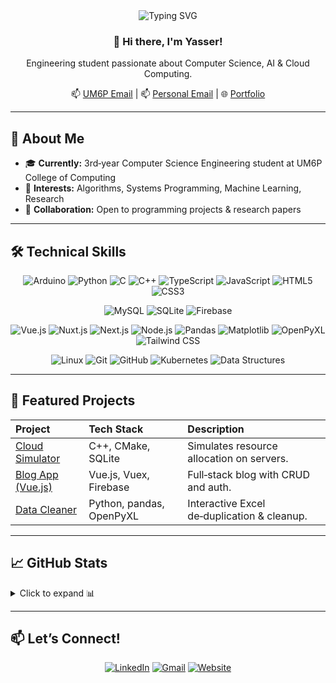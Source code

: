 <div align="center">

  <!-- Typing SVG Header -->
  <img src="https://readme-typing-svg.herokuapp.com?font=JetBrains+Mono&size=40&duration=3000&color=33FF33&background=0D1117&center=true&vCenter=true&width=600&lines=Hey,+I'm+Yasser!;Welcome+to+my+GitHub;Explore+my+journey" alt="Typing SVG"/>

  <!-- Short Bio -->
  <h3>👋 Hi there, I'm Yasser!</h3>
  <p>Engineering student passionate about Computer Science, AI & Cloud Computing.</p>

  <!-- Quick Links -->
  <p>
    📫 <a href="mailto:Yasser.BAOUZIL@um6p.ma">UM6P Email</a> | 
    📫 <a href="mailto:baouzilyasser@gmail.com">Personal Email</a> | 
    🌐 <a href="https://xxxxxxxx15339.github.io/Berserker-Portfolio/">Portfolio</a>
  </p>
</div>

---

## 🏫 About Me
- 🎓 **Currently:** 3rd‑year Computer Science Engineering student at UM6P College of Computing  
- 🔎 **Interests:** Algorithms, Systems Programming, Machine Learning, Research  
- 🤝 **Collaboration:** Open to programming projects & research papers  

---

## 🛠️ Technical Skills

<p align="center">
  <!-- Core Languages & Platforms -->
  <img src="https://img.shields.io/badge/Arduino-00979D?style=flat-square&logo=arduino&logoColor=white" alt="Arduino" />
  <img src="https://img.shields.io/badge/Python-3776AB?style=flat-square&logo=python&logoColor=white" alt="Python" />
  <img src="https://img.shields.io/badge/C-005A9C?style=flat-square&logo=c&logoColor=white" alt="C" />
  <img src="https://img.shields.io/badge/C++-00599C?style=flat-square&logo=cplusplus&logoColor=white" alt="C++" />
  <img src="https://img.shields.io/badge/TypeScript-3178C6?style=flat-square&logo=typescript&logoColor=white" alt="TypeScript" />
  <img src="https://img.shields.io/badge/JavaScript-F7DF1E?style=flat-square&logo=javascript&logoColor=black" alt="JavaScript" />
  <img src="https://img.shields.io/badge/HTML5-E34F26?style=flat-square&logo=html5&logoColor=white" alt="HTML5" />
  <img src="https://img.shields.io/badge/CSS3-1572B6?style=flat-square&logo=css3&logoColor=white" alt="CSS3" />
</p>

<p align="center">
  <!-- Databases & Storage -->
  <img src="https://img.shields.io/badge/MySQL-4479A1?style=flat-square&logo=mysql&logoColor=white" alt="MySQL" />
  <img src="https://img.shields.io/badge/SQLite-07405E?style=flat-square&logo=sqlite&logoColor=white" alt="SQLite" />
  <img src="https://img.shields.io/badge/Firebase-FFCA28?style=flat-square&logo=firebase&logoColor=black" alt="Firebase" />
</p>

<p align="center">
  <!-- Frameworks & Libraries -->
  <img src="https://img.shields.io/badge/Vue.js-4FC08D?style=flat-square&logo=vue.js&logoColor=white" alt="Vue.js" />
  <img src="https://img.shields.io/badge/Nuxt.js-00DC82?style=flat-square&logo=nuxtdotjs&logoColor=white" alt="Nuxt.js" />
  <img src="https://img.shields.io/badge/Next.js-000000?style=flat-square&logo=next.js&logoColor=white" alt="Next.js" />
  <img src="https://img.shields.io/badge/Node.js-339933?style=flat-square&logo=node.js&logoColor=white" alt="Node.js" />
  <img src="https://img.shields.io/badge/Pandas-150458?style=flat-square&logo=pandas&logoColor=white" alt="Pandas" />
  <img src="https://img.shields.io/badge/Matplotlib-11557C?style=flat-square&logo=matplotlib&logoColor=white" alt="Matplotlib" />
  <img src="https://img.shields.io/badge/OpenPyXL-107C41?style=flat-square&logo=microsoft-excel&logoColor=white" alt="OpenPyXL" />
  <img src="https://img.shields.io/badge/Tailwind_CSS-06B6D4?style=flat-square&logo=tailwind-css&logoColor=white" alt="Tailwind CSS" />
</p>

<p align="center">
  <!-- DevOps & Tools -->
  <img src="https://img.shields.io/badge/Linux-FCC624?style=flat-square&logo=linux&logoColor=black" alt="Linux" />
  <img src="https://img.shields.io/badge/Git-F05032?style=flat-square&logo=git&logoColor=white" alt="Git" />
  <img src="https://img.shields.io/badge/GitHub-181717?style=flat-square&logo=github&logoColor=white" alt="GitHub" />
  <img src="https://img.shields.io/badge/Kubernetes-326CE5?style=flat-square&logo=kubernetes&logoColor=white" alt="Kubernetes" />
  <img src="https://img.shields.io/badge/Data%20Structures-00599C?style=flat-square" alt="Data Structures" />
</p>

---

## 🔭 Featured Projects
| Project                                          | Tech Stack                     | Description                                 |
|:-------------------------------------------------|:-------------------------------|:--------------------------------------------|
| [Cloud Simulator](https://github.com/…/cloud-sim) | C++, CMake, SQLite             | Simulates resource allocation on servers.   |
| [Blog App (Vue.js)](https://github.com/…/blog)   | Vue.js, Vuex, Firebase         | Full‑stack blog with CRUD and auth.         |
| [Data Cleaner](https://github.com/…/data-clean)  | Python, pandas, OpenPyXL       | Interactive Excel de‑duplication & cleanup. |

---

## 📈 GitHub Stats
<details>
  <summary>Click to expand 📊</summary>

  <p align="center">
    <img src="https://github-profile-summary-cards.vercel.app/api/cards/profile-details?username=xxxxxxxx15339&theme=github_dark" alt="Profile Details" /><br/>
    <img src="https://github-readme-streak-stats.herokuapp.com/?user=xxxxxxxx15339&theme=merko" alt="Streak Stats" /><br/>
    <img src="https://github-profile-summary-cards.vercel.app/api/cards/stats?username=xxxxxxxx15339&theme=github_dark" alt="Overall Stats" />
  </p>
</details>

---

## 📫 Let’s Connect!
<p align="center">
  <a href="https://www.linkedin.com/in/yasser-baouzil-354294343/"><img src="https://img.shields.io/badge/LinkedIn-0A66C2?style=flat-square&logo=linkedin&logoColor=white" alt="LinkedIn" /></a>
  <a href="mailto:baouzilyasser@gmail.com"><img src="https://img.shields.io/badge/Gmail-D14836?style=flat-square&logo=gmail&logoColor=white" alt="Gmail" /></a>
  <a href="https://xxxxxxxx15339.github.io/Berserker-Portfolio/"><img src="https://img.shields.io/badge/Website-10B981?style=flat-square&logo=about-dot-me&logoColor=white" alt="Website" /></a>
</p>
